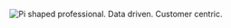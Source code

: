 ![Pi shaped professional. Data driven. Customer centric.](https://github.com/WallPasq/WallPasq/assets/98925497/70f37d9a-b279-464d-8f10-5b9cd9fbe55f)
